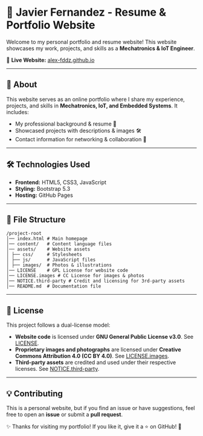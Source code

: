 # 🚀 Javier Fernandez - Resume & Portfolio Website

Welcome to my personal portfolio and resume website! This website showcases my work, projects, and skills as a **Mechatronics & IoT Engineer**.

🔗 **Live Website:** [alex-fddz.github.io](https://alex-fddz.github.io/)

---

## 📖 About  

This website serves as an online portfolio where I share my experience, projects, and skills in **Mechatronics, IoT, and Embedded Systems**. It includes:

- My professional background & resume 📄
- Showcased projects with descriptions & images 🛠️
- Contact information for networking & collaboration 📩

---

## 🛠️ Technologies Used

- **Frontend:** HTML5, CSS3, JavaScript
- **Styling:** Bootstrap 5.3
- **Hosting:** GitHub Pages

---

## 📂 File Structure

```
/project-root
│── index.html # Main homepage
│── content/   # Content language files
│── assets/    # Website assets
│ ├── css/     # Stylesheets
│ ├── js/      # JavaScript files
│ ├── images/  # Photos & illustrations
│── LICENSE    # GPL License for website code
│── LICENSE.images # CC License for images & photos
│── NOTICE.third-party # Credit and licensing for 3rd-party assets
│── README.md  # Documentation file
```

---

## 📜 License

This project follows a dual-license model:

- **Website code** is licensed under **GNU General Public License v3.0**. See [LICENSE](LICENSE).
- **Proprietary images and photographs** are licensed under **Creative Commons Attribution 4.0 (CC BY 4.0)**. See [LICENSE.images](LICENSE.images).
- **Third-party assets** are credited and used under their respective licenses. See [NOTICE.third-party](NOTICE.third-party).

---

## 💡 Contributing

This is a personal website, but if you find an issue or have suggestions, feel free to open an **issue** or submit a **pull request**.

✨ Thanks for visiting my portfolio! If you like it, give it a ⭐ on GitHub! 🚀

